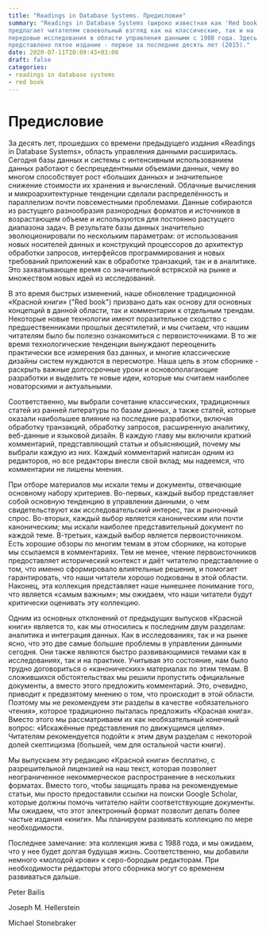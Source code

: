 ```yaml
---
title: "Readings in Database Systems. Предисловие"
summary: "Readings in Database Systems (широко известная как 'Red book')
предлагает читателям своевольный взгляд как на классические, так и на
передовые исследования в области управления данными с 1988 года. Здесь
представлено пятое издание - первое за последние десять лет (2015)."
date: 2020-07-11T20:09:43+03:00
draft: false
categories:
- readings in database systems
- red book
---
```


# Предисловие

За десять лет, прошедших со времени предыдущего издания «Readings in Database
Systems», область управления данными расширилась. Сегодня базы данных и системы
с интенсивным использованием данных работают с беспрецедентными объемами данных,
чему во многом способствует рост «больших данных» и значительное снижение
стоимости их хранения и вычислений. Облачные вычисления и микроархитектурные
тенденции сделали распределённость и параллелизм почти повсеместными проблемами.
Данные собираются из растущего разнообразия разнородных форматов и источников в
возрастающем объеме и используются для постоянно растущего диапазона задач.
В результате базы данных значительно эволюционировали по
нескольким параметрам: от использования новых носителей данных и конструкций
процессоров до архитектур обработки запросов, интерфейсов программирования и
новых требований приложений как в обработке транзакций, так и в аналитике. Это
захватывающее время со значительной встряской на рынке и множеством новых идей
из исследований.

В это время быстрых изменений, наше обновление традиционной «Красной книги»
("Red book") призвано дать как основу для основных концепций в данной
области, так и комментарии к отдельным трендам. Некоторые новые технологии имеют
поразительное сходство с предшественниками прошлых десятилетий, и мы считаем,
что нашим читателям было бы полезно ознакомиться с первоисточниками. В то же
время технологические тенденции вынуждают переоценить практически все измерения
баз данных, и многие классические дизайны систем нуждаются в пересмотре. Наша
цель в этом сборнике - раскрыть важные долгосрочные уроки и основополагающие
разработки и выделить те новые идеи, которые мы считаем наиболее новаторскими
и актуальными.

Соответственно, мы выбрали сочетание классических, традиционных статей из ранней
литературы по базам данных, а также статей, которые оказали наибольшее влияние
на последние разработки, включая обработку транзакций, обработку запросов,
расширенную аналитику, веб-данные и языковой дизайн. В каждую главу мы
включили краткий комментарий, представляющий статьи и объясняющий, почему мы
выбрали каждую из них. Каждый комментарий написан одним из редакторов, но все
редакторы внесли свой вклад; мы надеемся, что комментарии не лишены мнения.

При отборе материалов мы искали темы и документы, отвечающие основному набору
критериев. Во-первых, каждый выбор представляет собой основную тенденцию в
управлении данными, о чем свидетельствуют как исследовательский интерес, так и
рыночный спрос. Во-вторых, каждый выбор является каноническим или почти
каноническим; мы искали наиболее представительный документ по каждой теме.
В-третьих, каждый выбор является первоисточником. Есть хорошие обзоры по многим
темам в этом сборнике, на которые мы ссылаемся в комментариях. Тем не менее,
чтение первоисточников предоставляет исторический контекст и даёт читателю
представление о том, что именно сформировало влиятельные решения, и помогает
гарантировать, что наши читатели хорошо подкованы в этой области. Наконец, эта
коллекция представляет наше нынешнее понимание того, что является «самым важным»;
мы ожидаем, что наши читатели будут критически оценивать эту коллекцию.

Одним из основных отклонений от предыдущих выпусков «Красной книги» является то,
как мы относились к последним двум разделам: аналитика и интеграция данных. Как
в исследованиях, так и на рынке ясно, что это две самые большие проблемы в
управлении данными сегодня. Они также являются быстро развивающимися темами как
в исследованиях, так и на практике. Учитывая это состояние, нам было трудно
договориться о «канонических» материалах по этим темам. В сложившихся
обстоятельствах мы решили пропустить официальные документы, а вместо этого
предложить комментарий. Это, очевидно, приводит к предвзятому мнению о том, что
происходит в этой области. Поэтому мы не рекомендуем эти разделы в качестве
«обязательного чтения», которое традиционно пыталась предложить «Красная книга».
Вместо этого мы рассматриваем их как необязательный конечный вопрос: «Искажённые
представления по движущимся целям». Читателям рекомендуется подойти к этим двум
разделам с некоторой долей скептицизма (большей, чем для остальной части книги).

Мы выпускаем эту редакцию «Красной книги» бесплатно, с разрешительной лицензией
на наш текст, которая позволяет неограниченное некоммерческое распространение в
нескольких форматах. Вместо того, чтобы защищать права на рекомендуемые статьи,
мы просто предоставили ссылки на поиски Google Scholar, которые должны помочь
читателю найти соответствующие документы. Мы ожидаем, что этот электронный
формат позволит делать более частые издания «книги». Мы планируем развивать
коллекцию по мере необходимости.

Последнее замечание: эта коллекция жива с 1988 года, и мы ожидаем, что у нее
будет долгая будущая жизнь. Соответственно, мы добавили немного «молодой крови»
к серо-бородым редакторам. При необходимости редакторы этого сборника могут со
временем развиваться дальше.


Peter Bailis

Joseph M. Hellerstein

Michael Stonebraker
